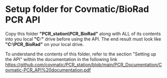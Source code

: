 # Setup folder for Covmatic/BioRad PCR API

Copy this folder **"PCR_station\PCR_BioRad\"** along with ALL of its contents into you local **"C:\"** drive before using the API. The end result must look like **"C:\PCR_BioRad\"** on your local drive.

To understand the contents of this folder, refer to the section "Setting up the API" within the documentation in the following link
https://github.com/covmatic/PCR_station/blob/main/PCR_Documentation/Covmatic-PCR_API%20documentation.pdf

